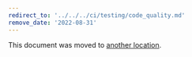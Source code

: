 ```yaml
---
redirect_to: '../../../ci/testing/code_quality.md'
remove_date: '2022-08-31'
---
```


This document was moved to [another location](../../../ci/testing/code_quality.md).

<!-- This redirect file can be deleted after <2022-09-22>. -->
<!-- Redirects that point to other docs in the same project expire in three months. -->
<!-- Redirects that point to docs in a different project or site (for example, link is not relative and starts with `https:`) expire in one year. -->
<!-- Before deletion, see: https://docs.gitlab.com/ee/development/documentation/redirects.html -->
